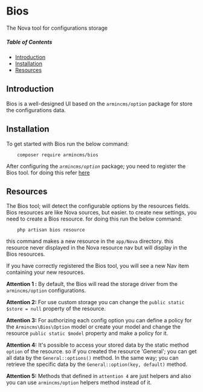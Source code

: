 # Bios
The Nova tool for configurations storage

##### Table of Contents   

* [Introduction](#introduction)      
* [Installation](#installation)      
* [Resources](#resources)              



## Introduction
Bios is a well-designed UI based on the `armincms/option` package for store the configurations data.

## Installation

To get started with Bios run the below command:

```    
    composer require armincms/bios
```

After configuring the *`armincms/option`* package; you need to register the Bios tool. 
for doing this refer [here](https://nova.laravel.com/docs/2.0/customization/tools.html#registering-tools)

## Resources

The Bios tool; will detect the configurable options by the resources fields. 
Bios resources are like Nova sources, but easier. to create new settings, you need to create a Bios resource. for doing this run the below command:

```    
    php artisan bios resource
```

this command makes a new resource in the `app/Nova` directory. this resource never displayed in the Nova resource nav but will display in the Bios resources.

If you have correctly registered the Bios tool, you will see a new Nav item containing your new resources.

**Attention 1 :** 
    By default, the Bios will read the storage driver from the `armincms/option` configurations.

**Attention 2:** 
    For use custom storage you can change the `public static $store = null`  property of the resource.

**Attention 3:** 
    For authorizing each config option you can define a policy for the `Armincms\Bios\Option`  model or create your model and change the resource `public static $model` property  and make a policy for it.

**Attention 4:**
    It's possible to access your stored data by the static method `option` of the resource.
    so if you created the resource 'General'; you can get all data by the `General::options()` method. 
    In the same way; you can retrieve the specific data by the `General::option(key, default)` method.

**Attention 5:**
    Methods that defined in `attention 4` are just helpers and also you can use 
    `armincms/option` helpers method instead of it.  


 